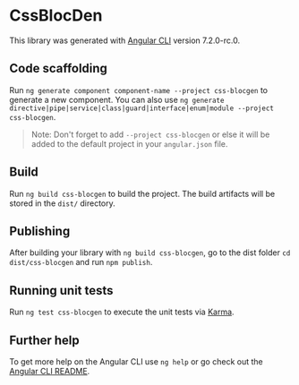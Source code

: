 # CssBlocDen

This library was generated with [Angular CLI](https://github.com/angular/angular-cli) version 7.2.0-rc.0.

## Code scaffolding

Run `ng generate component component-name --project css-blocgen` to generate a new component. You can also use `ng generate directive|pipe|service|class|guard|interface|enum|module --project css-blocgen`.
> Note: Don't forget to add `--project css-blocgen` or else it will be added to the default project in your `angular.json` file. 

## Build

Run `ng build css-blocgen` to build the project. The build artifacts will be stored in the `dist/` directory.

## Publishing

After building your library with `ng build css-blocgen`, go to the dist folder `cd dist/css-blocgen` and run `npm publish`.

## Running unit tests

Run `ng test css-blocgen` to execute the unit tests via [Karma](https://karma-runner.github.io).

## Further help

To get more help on the Angular CLI use `ng help` or go check out the [Angular CLI README](https://github.com/angular/angular-cli/blob/master/README.md).

